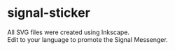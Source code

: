 # signal-sticker
All SVG files were created using Inkscape.<br>
Edit to your language to promote the Signal Messenger.
